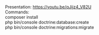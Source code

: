 
Presentation: https://youtu.be/qJijz4_V82U <br>
Commands: <br>
composer install <br>
php bin/console doctrine:database:create <br>
php bin/console doctrine:migrations:migrate <br>

